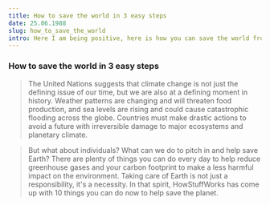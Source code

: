 ```yaml
---
title: How to save the world in 3 easy steps
date: 25.06.1988
slug: how_to_save_the_world
intro: Here I am being positive, here is how you can save the world from going under
---
```


### How to save the world in 3 easy steps

> The United Nations suggests that climate change is not just the defining issue of our time, but we are also at a defining moment in history. Weather patterns are changing and will threaten food production, and sea levels are rising and could cause catastrophic flooding across the globe. Countries must make drastic actions to avoid a future with irreversible damage to major ecosystems and planetary climate.

> But what about individuals? What can we do to pitch in and help save Earth? There are plenty of things you can do every day to help reduce greenhouse gases and your carbon footprint to make a less harmful impact on the environment. Taking care of Earth is not just a responsibility, it's a necessity. ­In that spirit, HowStuffWorks has come up with 10 things you can do now to help save the planet.

